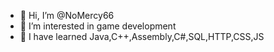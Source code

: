 - 👋 Hi, I’m @NoMercy66
- 👀 I’m interested in game development
- 🌱 I have learned Java,C++,Assembly,C#,SQL,HTTP,CSS,JS
<!---
NoMercy66/NoMercy66 is a ✨ special ✨ repository because its `README.md` (this file) appears on your GitHub profile.
You can click the Preview link to take a look at your changes.
- 💞️ I’m looking to collaborate on ...
- 📫 How to reach me...
--->
